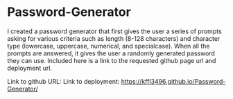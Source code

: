 # Password-Generator
I created a password generator that first gives the user a series of prompts asking for various criteria such as length (8-128 characters) and character type (lowercase, uppercase, numerical, and specialcase). When all the prompts are answered, it gives the user a randomly generated password they can use.  Included here is a link to the requested github page url and deployment url.

Link to github URL: 
Link to deployment: https://kffl3496.github.io/Password-Generator/

